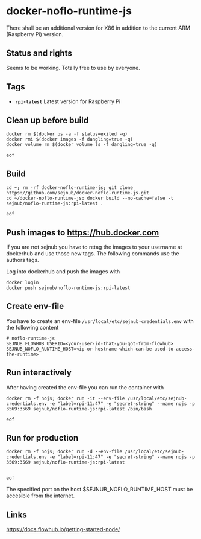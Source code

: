 # docker-noflo-runtime-js
There shall be an additional version for X86 in addition to the current ARM (Raspberry Pi) version.


## Status and rights
Seems to be working. 
Totally free to use by everyone.


## Tags
  * **``rpi-latest``**  Latest version for Raspberry Pi


## Clean up before build
    docker rm $(docker ps -a -f status=exited -q)
    docker rmi $(docker images -f dangling=true -q)
    docker volume rm $(docker volume ls -f dangling=true -q)

    eof
    

## Build
    
    cd ~; rm -rf docker-noflo-runtime-js; git clone https://github.com/sejnub/docker-noflo-runtime-js.git
    cd ~/docker-noflo-runtime-js; docker build --no-cache=false -t sejnub/noflo-runtime-js:rpi-latest .
    
    eof


## Push images to https://hub.docker.com

If you are not sejnub you have to retag the images to your username at dockerhub and use those new tags. The following commands use the authors tags.

Log into dockerhub and push the images with
    
    docker login
    docker push sejnub/noflo-runtime-js:rpi-latest


## Create env-file
You have to create an env-file `/usr/local/etc/sejnub-credentials.env` with the following content

    # noflo-runtime-js
    SEJNUB_FLOWHUB_USERID=<your-user-id-that-you-got-from-flowhub>
    SEJNUB_NOFLO_RUNTIME_HOST=<ip-or-hostname-which-can-be-used-to-access-the-runtime>


## Run interactively

After having created the env-file you can run the container with

    docker rm -f nojs; docker run -it --env-file /usr/local/etc/sejnub-credentials.env -e "label=rpi-11:47" -e "secret-string" --name nojs -p 3569:3569 sejnub/noflo-runtime-js:rpi-latest /bin/bash
    
    eof


## Run for production

    docker rm -f nojs; docker run -d --env-file /usr/local/etc/sejnub-credentials.env -e "label=rpi-11:47" -e "secret-string" --name nojs -p 3569:3569 sejnub/noflo-runtime-js:rpi-latest 
    
    
    eof

The specified port on the host $SEJNUB_NOFLO_RUNTIME_HOST must be accesible from the internet.


## Links
https://docs.flowhub.io/getting-started-node/



